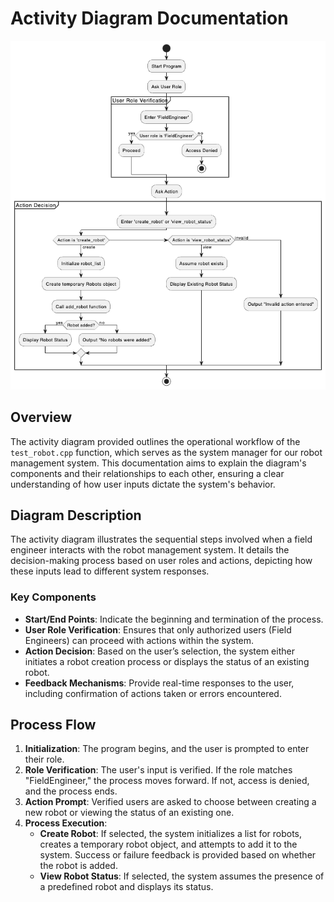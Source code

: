 # Activity Diagram Documentation

![Activity_Diagram](ActivityDiagram.png)

## Overview

The activity diagram provided outlines the operational workflow of the `test_robot.cpp` function, which serves as the system manager for our robot management system. This documentation aims to explain the diagram's components and their relationships to each other, ensuring a clear understanding of how user inputs dictate the system's behavior.

## Diagram Description

The activity diagram illustrates the sequential steps involved when a field engineer interacts with the robot management system. It details the decision-making process based on user roles and actions, depicting how these inputs lead to different system responses.

### Key Components

- **Start/End Points**: Indicate the beginning and termination of the process.
- **User Role Verification**: Ensures that only authorized users (Field Engineers) can proceed with actions within the system.
- **Action Decision**: Based on the user’s selection, the system either initiates a robot creation process or displays the status of an existing robot.
- **Feedback Mechanisms**: Provide real-time responses to the user, including confirmation of actions taken or errors encountered.

## Process Flow

1. **Initialization**: The program begins, and the user is prompted to enter their role.
2. **Role Verification**: The user's input is verified. If the role matches "FieldEngineer," the process moves forward. If not, access is denied, and the process ends.
3. **Action Prompt**: Verified users are asked to choose between creating a new robot or viewing the status of an existing one.
4. **Process Execution**:
    - **Create Robot**: If selected, the system initializes a list for robots, creates a temporary robot object, and attempts to add it to the system. Success or failure feedback is provided based on whether the robot is added.
    - **View Robot Status**: If selected, the system assumes the presence of a predefined robot and displays its status.
